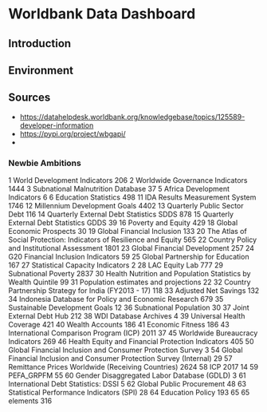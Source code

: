 # Worldbank Data Dashboard

## Introduction

## Environment

## Sources

* https://datahelpdesk.worldbank.org/knowledgebase/topics/125589-developer-information
* https://pypi.org/project/wbgapi/
* 

### Newbie Ambitions

1 World Development Indicators 206
2 Worldwide Governance Indicators 1444
3 Subnational Malnutrition Database 37
5 Africa Development Indicators 6
6 Education Statistics 498
11 IDA Results Measurement System 1746
12 Millennium Development Goals 4402
13 Quarterly Public Sector Debt 116
14 Quarterly External Debt Statistics SDDS 878
15 Quarterly External Debt Statistics GDDS 39
16 Poverty and Equity 429
18 Global Economic Prospects 30
19 Global Financial Inclusion 133
20 The Atlas of Social Protection: Indicators of Resilience and Equity 565
22 Country Policy and Institutional Assessment 1801
23 Global Financial Development 257
24 G20 Financial Inclusion Indicators 59
25 Global Partnership for Education 167
27 Statistical Capacity Indicators 2
28 LAC Equity Lab 777
29 Subnational Poverty 2837
30 Health Nutrition and Population Statistics by Wealth Quintile 99
31 Population estimates and projections 22
32 Country Partnership Strategy for India (FY2013 - 17) 118
33 Adjusted Net Savings 132
34 Indonesia Database for Policy and Economic Research 679
35 Sustainable Development Goals  12
36 Subnational Population 30
37 Joint External Debt Hub 212
38 WDI Database Archives 4
39 Universal Health Coverage 421
40 Wealth Accounts 186
41 Economic Fitness 186
43 International Comparison Program (ICP) 2011 37
45 Worldwide Bureaucracy Indicators 269
46 Health Equity and Financial Protection Indicators 405
50 Global Financial Inclusion and Consumer Protection Survey 3
54 Global Financial Inclusion and Consumer Protection Survey (Internal) 29
57 Remittance Prices Worldwide (Receiving Countries) 2624
58 ICP 2017 14
59 PEFA_GRPFM 55
60 Gender Disaggregated Labor Database (GDLD) 3
61  International Debt Statistics: DSSI 5
62 Global Public Procurement 48
63 Statistical Performance Indicators (SPI) 28
64 Education Policy 193
65 65 elements 316
